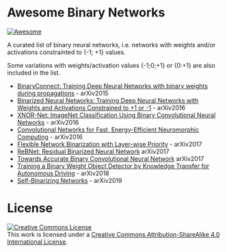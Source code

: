 # Awesome Binary Networks

[![Awesome](https://awesome.re/badge.svg)](https://awesome.re)

A curated list of binary neural networks, i.e. networks with weights and/or activations constrainted to {-1; +1} values.

Some variations with weights/activation values {-1;0;+1} or {0:+1} are also included in the list.

* [BinaryConnect: Training Deep Neural Networks with binary weights during propagations](https://arxiv.org/abs/1511.00363) - arXiv2015
* [Binarized Neural Networks: Training Deep Neural Networks with Weights and Activations Constrained to +1 or -1](https://arxiv.org/abs/1602.02830) - arXiv2016
* [XNOR-Net: ImageNet Classification Using Binary Convolutional Neural Networks](https://arxiv.org/abs/1603.05279) - arXiv2016
* [Convolutional Networks for Fast, Energy-Efficient Neuromorphic Computing](https://arxiv.org/abs/1603.08270) - arXiv2016
* [Flexible Network Binarization with Layer-wise Priority](https://arxiv.org/abs/1709.04344) - arXiv2017
* [ReBNet: Residual Binarized Neural Network](https://arxiv.org/abs/1711.01243) arXiv2017
* [Towards Accurate Binary Convolutional Neural Network](https://arxiv.org/abs/1711.11294) arXiv2017
* [Training a Binary Weight Object Detector by Knowledge Transfer for Autonomous Driving](https://arxiv.org/abs/1804.06332) - arXiv2018
* [Self-Binarizing Networks](https://arxiv.org/abs/1902.00730) - arXiv2019


# License

<a rel="license" href="http://creativecommons.org/licenses/by-sa/4.0/"><img alt="Creative Commons License" style="border-width:0" src="https://i.creativecommons.org/l/by-sa/4.0/88x31.png" /></a><br />This work is licensed under a <a rel="license" href="http://creativecommons.org/licenses/by-sa/4.0/">Creative Commons Attribution-ShareAlike 4.0 International License</a>.
